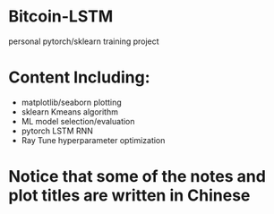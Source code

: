 # Bitcoin-LSTM

personal pytorch/sklearn training project

# Content Including:</br>
- matplotlib/seaborn plotting </br>
- sklearn Kmeans algorithm</br>
- ML model selection/evaluation</br>
- pytorch LSTM RNN</br>
- Ray Tune hyperparameter optimization</br>

# Notice that some of the notes and plot titles are written in Chinese
